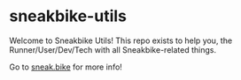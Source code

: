 # sneakbike-utils

Welcome to Sneakbike Utils! This repo exists to help you, the Runner/User/Dev/Tech with all Sneakbike-related things.

Go to [sneak.bike](https://sneak.bike) for more info!
